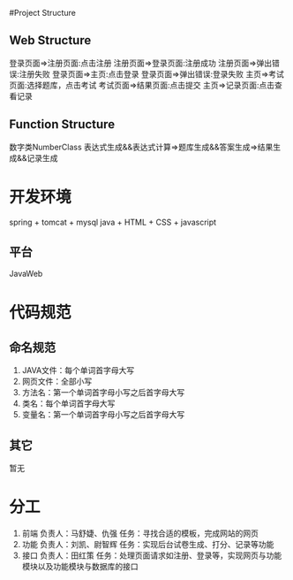 #Project Structure

## Web Structure
登录页面=>注册页面:点击注册
注册页面=>登录页面:注册成功
注册页面=>弹出错误:注册失败
登录页面=>主页:点击登录
登录页面=>弹出错误:登录失败
主页=>考试页面:选择题库，点击考试
考试页面=>结果页面:点击提交
主页=>记录页面:点击查看记录

## Function Structure
数字类NumberClass
表达式生成&&表达式计算=>题库生成&&答案生成=>结果生成&&记录生成

# 开发环境
spring + tomcat + mysql
java + HTML + CSS + javascript
## 平台
JavaWeb

# 代码规范

## 命名规范
1. JAVA文件：每个单词首字母大写
2. 网页文件：全部小写
3. 方法名：第一个单词首字母小写之后首字母大写
4. 类名：每个单词首字母大写
5. 变量名：第一个单词首字母小写之后首字母大写

## 其它
暂无

# 分工
1. 前端
负责人：马舒婕、仇强
任务：寻找合适的模板，完成网站的网页
2. 功能
负责人：刘凯、尉智辉
任务：实现后台试卷生成、打分、记录等功能
3. 接口
负责人：田红策
任务：处理页面请求如注册、登录等，实现网页与功能模块以及功能模块与数据库的接口
